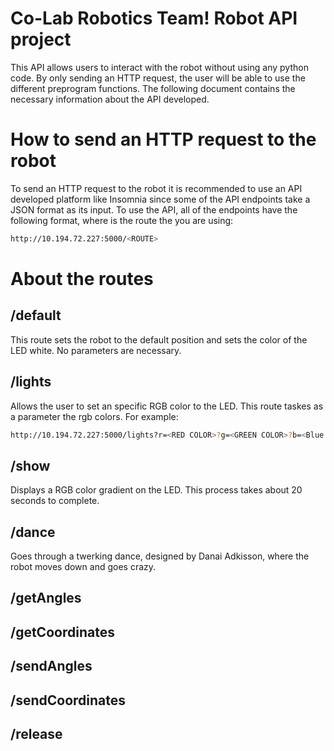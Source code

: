 # Co-Lab Robotics Team! Robot API project
This API allows users to interact with the robot without using any python code. By only sending an HTTP request, the user will be able to use the different preprogram functions. The following document contains the necessary information about the API developed.

# How to send an HTTP request to the robot
To send an HTTP request to the robot it is recommended to use an API developed platform like Insomnia since some of the API endpoints take a JSON format as its input.
To use the API, all of the endpoints have the following format, where <ROUTE> is the route the you are using:
```bash
http://10.194.72.227:5000/<ROUTE>
```  

# About the routes

## /default
This route sets the robot to the default position and sets the color of the LED white. No parameters are necessary.


## /lights
Allows the user to set an specific RGB color to the LED. This route taskes as a parameter the rgb colors. For example:
```bash
http://10.194.72.227:5000/lights?r=<RED COLOR>?g=<GREEN COLOR>?b=<Blue color>
``` 

## /show
Displays a RGB color gradient on the LED. This process takes about 20 seconds to complete. 

## /dance
Goes through a twerking dance, designed by Danai Adkisson, where the robot moves down and goes crazy. 

## /getAngles


## /getCoordinates

## /sendAngles

## /sendCoordinates

## /release
